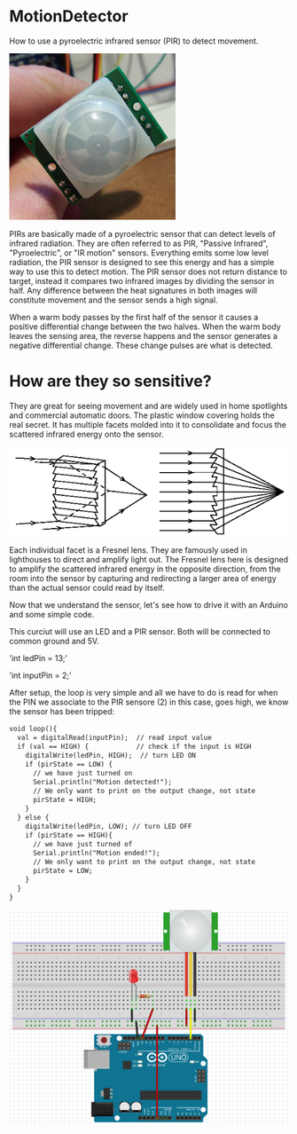 # MotionDetector
How to use a pyroelectric infrared sensor (PIR) to detect movement.

![alt tag](https://github.com/adestefa/MotionDetector/blob/master/pir2.jpg)

PIRs are basically made of a pyroelectric sensor that can detect levels of infrared radiation. They are often referred to as PIR, "Passive Infrared", "Pyroelectric", or "IR motion" sensors. Everything emits some low level radiation, the PIR sensor is designed to see this energy and has a simple way to use this to detect motion. The PIR sensor does not return distance to target, instead it compares two infrared images by dividing the sensor in half. Any difference between the heat signatures in both images will constitute movement and the sensor sends a high signal.

When a warm body passes by the first half of the sensor it causes a positive differential change between the two halves. When the warm body leaves the sensing area, the reverse happens and the sensor generates a negative differential change. These change pulses are what is detected.

# How are they so sensitive?

They are great for seeing movement and are widely used in home spotlights and commercial automatic doors. The plastic window covering holds the real secret. It has multiple facets molded into it to consolidate and focus the scattered infrared energy onto the sensor.

![alt tag](https://github.com/adestefa/MotionDetector/blob/master/linearfresnel.gif) 

Each individual facet is a Fresnel lens. They are famously used in lighthouses to direct and amplify light out. The Fresnel lens here is designed to amplify the scattered infrared energy in the opposite direction, from the room into the sensor by capturing and redirecting a larger area of energy than the actual sensor could read by itself.

Now that we understand the sensor, let's see how to drive it with an Arduino and some simple code.

This curciut will use an LED and a PIR sensor. Both will be connected to common ground and 5V. 

'int ledPin = 13;'    

'int inputPin = 2;'  

After setup, the loop is very simple and all we have to do is read for when the PIN we associate to the PIR sensore (2) in this case, goes high, we know the sensor has been tripped:

```
void loop(){
  val = digitalRead(inputPin);  // read input value
  if (val == HIGH) {            // check if the input is HIGH
    digitalWrite(ledPin, HIGH);  // turn LED ON
    if (pirState == LOW) {
      // we have just turned on
      Serial.println("Motion detected!");
      // We only want to print on the output change, not state
      pirState = HIGH;
    }
  } else {
    digitalWrite(ledPin, LOW); // turn LED OFF
    if (pirState == HIGH){
      // we have just turned of
      Serial.println("Motion ended!");
      // We only want to print on the output change, not state
      pirState = LOW;
    }
  }
}
```
![alt tag](https://github.com/adestefa/MotionDetector/blob/master/motionSensorCircuit.png)

